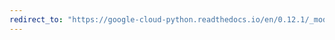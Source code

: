 ```yaml
---
redirect_to: "https://google-cloud-python.readthedocs.io/en/0.12.1/_modules/gcloud/search/document.html"
---
```

